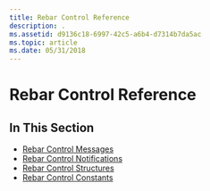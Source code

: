 ```yaml
---
title: Rebar Control Reference
description: .
ms.assetid: d9136c18-6997-42c5-a6b4-d7314b7da5ac
ms.topic: article
ms.date: 05/31/2018
---
```


# Rebar Control Reference

## In This Section

-   [Rebar Control Messages](bumper-rebar-control-reference-messages.md)
-   [Rebar Control Notifications](bumper-rebar-control-reference-notifications.md)
-   [Rebar Control Structures](bumper-rebar-control-reference-structures.md)
-   [Rebar Control Constants](bumper-rebar-control-reference-constants.md)

 

 




